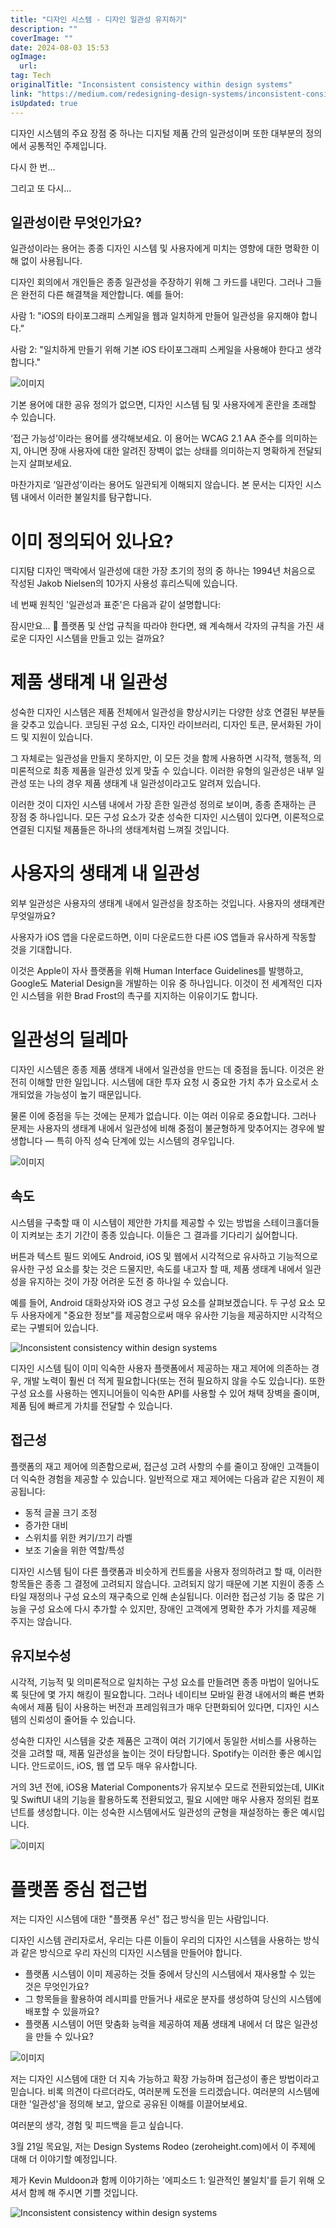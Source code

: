```yaml
---
title: "디자인 시스템 - 디자인 일관성 유지하기"
description: ""
coverImage: ""
date: 2024-08-03 15:53
ogImage: 
  url: 
tag: Tech
originalTitle: "Inconsistent consistency within design systems"
link: "https://medium.com/redesigning-design-systems/inconsistent-consistency-within-design-systems-29072a5eef03"
isUpdated: true
---
```






디자인 시스템의 주요 장점 중 하나는 디지털 제품 간의 일관성이며 또한 대부분의 정의에서 공통적인 주제입니다.

다시 한 번...

그리고 또 다시...

## 일관성이란 무엇인가요?

<div class="content-ad"></div>

일관성이라는 용어는 종종 디자인 시스템 및 사용자에게 미치는 영향에 대한 명확한 이해 없이 사용됩니다.

디자인 회의에서 개인들은 종종 일관성을 주장하기 위해 그 카드를 내민다. 그러나 그들은 완전히 다른 해결책을 제안합니다. 예를 들어:

사람 1: "iOS의 타이포그래피 스케일을 웹과 일치하게 만들어 일관성을 유지해야 합니다."

사람 2: "일치하게 만들기 위해 기본 iOS 타이포그래피 스케일을 사용해야 한다고 생각합니다."

<div class="content-ad"></div>

![이미지](/assets/img/Inconsistentconsistencywithindesignsystems_0.png)

기본 용어에 대한 공유 정의가 없으면, 디자인 시스템 팀 및 사용자에게 혼란을 초래할 수 있습니다.

‘접근 가능성’이라는 용어를 생각해보세요. 이 용어는 WCAG 2.1 AA 준수를 의미하는지, 아니면 장애 사용자에 대한 알려진 장벽이 없는 상태를 의미하는지 명확하게 전달되는지 살펴보세요.

마찬가지로 ‘일관성’이라는 용어도 일관되게 이해되지 않습니다. 본 문서는 디자인 시스템 내에서 이러한 불일치를 탐구합니다.

<div class="content-ad"></div>

# 이미 정의되어 있나요?

디지턈 디자인 맥락에서 일관성에 대한 가장 초기의 정의 중 하나는 1994년 처음으로 작성된 Jakob Nielsen의 10가지 사용성 휴리스틱에 있습니다.

네 번째 원칙인 '일관성과 표준'은 다음과 같이 설명합니다:

잠시만요... 🤨 플랫폼 및 산업 규칙을 따라야 한다면, 왜 계속해서 각자의 규칙을 가진 새로운 디자인 시스템을 만들고 있는 걸까요?

<div class="content-ad"></div>

# 제품 생태계 내 일관성

성숙한 디자인 시스템은 제품 전체에서 일관성을 향상시키는 다양한 상호 연결된 부분들을 갖추고 있습니다. 코딩된 구성 요소, 디자인 라이브러리, 디자인 토큰, 문서화된 가이드 및 지원이 있습니다.

그 자체로는 일관성을 만들지 못하지만, 이 모든 것을 함께 사용하면 시각적, 행동적, 의미론적으로 최종 제품을 일관성 있게 맞출 수 있습니다. 이러한 유형의 일관성은 내부 일관성 또는 나의 경우 제품 생태계 내 일관성이라고도 알려져 있습니다.

이러한 것이 디자인 시스템 내에서 가장 흔한 일관성 정의로 보이며, 종종 존재하는 큰 장점 중 하나입니다. 모든 구성 요소가 갖춘 성숙한 디자인 시스템이 있다면, 이론적으로 연결된 디지털 제품들은 하나의 생태계처럼 느껴질 것입니다.

<div class="content-ad"></div>

# 사용자의 생태계 내 일관성

외부 일관성은 사용자의 생태계 내에서 일관성을 창조하는 것입니다. 사용자의 생태계란 무엇일까요?

사용자가 iOS 앱을 다운로드하면, 이미 다운로드한 다른 iOS 앱들과 유사하게 작동할 것을 기대합니다.

이것은 Apple이 자사 플랫폼을 위해 Human Interface Guidelines를 발행하고, Google도 Material Design을 개발하는 이유 중 하나입니다. 이것이 전 세계적인 디자인 시스템을 위한 Brad Frost의 촉구를 지지하는 이유이기도 합니다.

<div class="content-ad"></div>

# 일관성의 딜레마

디자인 시스템은 종종 제품 생태계 내에서 일관성을 만드는 데 중점을 둡니다. 이것은 완전히 이해할 만한 일입니다. 시스템에 대한 투자 요청 시 중요한 가치 추가 요소로서 소개되었을 가능성이 높기 때문입니다.

물론 이에 중점을 두는 것에는 문제가 없습니다. 이는 여러 이유로 중요합니다. 그러나 문제는 사용자의 생태계 내에서 일관성에 비해 중점이 불균형하게 맞추어지는 경우에 발생합니다 — 특히 아직 성숙 단계에 있는 시스템의 경우입니다.

![이미지](/assets/img/Inconsistentconsistencywithindesignsystems_1.png)

<div class="content-ad"></div>

## 속도

시스템을 구축할 때 이 시스템이 제안한 가치를 제공할 수 있는 방법을 스테이크홀더들이 지켜보는 초기 기간이 종종 있습니다. 이들은 그 결과를 기다리기 싫어합니다.

버튼과 텍스트 필드 외에도 Android, iOS 및 웹에서 시각적으로 유사하고 기능적으로 유사한 구성 요소를 찾는 것은 드물지만, 속도를 내고자 할 때, 제품 생태계 내에서 일관성을 유지하는 것이 가장 어려운 도전 중 하나일 수 있습니다.

예를 들어, Android 대화상자와 iOS 경고 구성 요소를 살펴보겠습니다. 두 구성 요소 모두 사용자에게 "중요한 정보"를 제공함으로써 매우 유사한 기능을 제공하지만 시각적으로는 구별되어 있습니다.

<div class="content-ad"></div>

![Inconsistent consistency within design systems](/assets/img/Inconsistentconsistencywithindesignsystems_2.png)

디자인 시스템 팀이 이미 익숙한 사용자 플랫폼에서 제공하는 재고 제어에 의존하는 경우, 개발 노력이 훨씬 더 적게 필요합니다(또는 전혀 필요하지 않을 수도 있습니다). 또한 구성 요소를 사용하는 엔지니어들이 익숙한 API를 사용할 수 있어 채택 장벽을 줄이며, 제품 팀에 빠르게 가치를 전달할 수 있습니다.

## 접근성

플랫폼의 재고 제어에 의존함으로써, 접근성 고려 사항의 수를 줄이고 장애인 고객들이 더 익숙한 경험을 제공할 수 있습니다. 일반적으로 재고 제어에는 다음과 같은 지원이 제공됩니다:

<div class="content-ad"></div>

- 동적 글꼴 크기 조정
- 증가한 대비
- 스위치를 위한 켜기/끄기 라벨
- 보조 기술을 위한 역할/특성

디자인 시스템 팀이 다른 플랫폼과 비슷하게 컨트롤을 사용자 정의하려고 할 때, 이러한 항목들은 종종 그 결정에 고려되지 않습니다. 고려되지 않기 때문에 기본 지원이 종종 스타일 재정의나 구성 요소의 재구축으로 인해 손실됩니다. 이러한 접근성 기능 중 많은 기능을 구성 요소에 다시 추가할 수 있지만, 장애인 고객에게 명확한 추가 가치를 제공해 주지는 않습니다.

## 유지보수성

시각적, 기능적 및 의미론적으로 일치하는 구성 요소를 만들려면 종종 마법이 일어나도록 뒷단에 몇 가지 해킹이 필요합니다. 그러나 네이티브 모바일 환경 내에서의 빠른 변화 속에서 제품 팀이 사용하는 버전과 프레임워크가 매우 단편화되어 있다면, 디자인 시스템의 신뢰성이 줄어들 수 있습니다.

<div class="content-ad"></div>

성숙한 디자인 시스템을 갖춘 제품은 고객이 여러 기기에서 동일한 서비스를 사용하는 것을 고려할 때, 제품 일관성을 높이는 것이 타당합니다. Spotify는 이러한 좋은 예시입니다. 안드로이드, iOS, 웹 앱 모두 매우 유사합니다.

거의 3년 전에, iOS용 Material Components가 유지보수 모드로 전환되었는데, UIKit 및 SwiftUI 내의 기능을 활용하도록 전환되었고, 필요 시에만 매우 사용자 정의된 컴포넌트를 생성합니다. 이는 성숙한 시스템에서도 일관성의 균형을 재설정하는 좋은 예시입니다.

![이미지](/assets/img/Inconsistentconsistencywithindesignsystems_3.png)

# 플랫폼 중심 접근법

<div class="content-ad"></div>

저는 디자인 시스템에 대한 "플랫폼 우선" 접근 방식을 믿는 사람입니다.

디자인 시스템 관리자로서, 우리는 다른 이들이 우리의 디자인 시스템을 사용하는 방식과 같은 방식으로 우리 자신의 디자인 시스템을 만들어야 합니다.

- 플랫폼 시스템이 이미 제공하는 것들 중에서 당신의 시스템에서 재사용할 수 있는 것은 무엇인가요?
- 그 항목들을 활용하여 레시피를 만들거나 새로운 분자를 생성하여 당신의 시스템에 배포할 수 있을까요?
- 플랫폼 시스템이 어떤 맞춤화 능력을 제공하여 제품 생태계 내에서 더 많은 일관성을 만들 수 있나요?

![이미지](/assets/img/Inconsistentconsistencywithindesignsystems_4.png)

<div class="content-ad"></div>

저는 디자인 시스템에 대한 더 지속 가능하고 확장 가능하며 접근성이 좋은 방법이라고 믿습니다. 비록 의견이 다르더라도, 여러분께 도전을 드리겠습니다. 여러분의 시스템에 대한 '일관성'을 정의해 보고, 앞으로 공유된 이해를 이끌어보세요.

여러분의 생각, 경험 및 피드백을 듣고 싶습니다.

3월 21일 목요일, 저는 Design Systems Rodeo (zeroheight.com)에서 이 주제에 대해 더 이야기할 예정입니다.

제가 Kevin Muldoon과 함께 이야기하는 '에피소드 1: 일관적인 불일치'를 듣기 위해 오셔서 함께 해 주시면 기쁠 것입니다.

<div class="content-ad"></div>

![Inconsistent consistency within design systems](/assets/img/Inconsistentconsistencywithindesignsystems_5.png)
